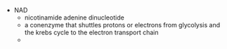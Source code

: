 - NAD
	- nicotinamide adenine dinucleotide
	- a conenzyme that shuttles protons or electrons from glycolysis and the krebs cycle to the electron transport chain
	-